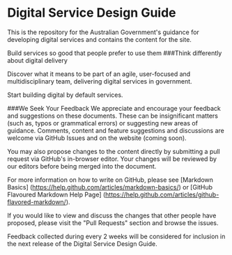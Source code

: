 # Digital Service Design Guide
This is the repository for the Australian Government's guidance for developing digital services and contains the content for the site. 

Build services so good that people prefer to use them
###Think differently about digital delivery
 
Discover what it means to be part of an agile, user-focused and multidisciplinary team, delivering digital services in government.
 
Start building digital by default services.

###We Seek Your Feedback
We appreciate and encourage your feedback and suggestions on these documents. These can be insignificant matters (such as, typos or grammatical errors) or suggesting new areas of guidance. Comments, content and feature suggestions and discussions are welcome via GitHub Issues and on the website (coming soon). 

You may also propose changes to the content directly by submitting a pull request via GitHub's in-browser editor. Your changes will be reviewed by our editors before being merged into the document. 

For more information on how to write on GitHub, please see [Markdown Basics] (https://help.github.com/articles/markdown-basics/) or [GitHub Flavoured Markdown Help Page] (https://help.github.com/articles/github-flavored-markdown/).

If you would like to view and discuss the changes that other people have proposed, please visit the "Pull Requests" section and browse the issues.

Feedback collected during every 2 weeks will be considered for inclusion in the next release of the Digital Service Design Guide.
